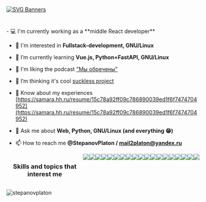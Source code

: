 [![SVG Banners](https://svg-banners.vercel.app/api?type=typeWriter&text1=Hi%20👋,%20I'm%20Platon%0AI'm%20a%20сheerful%20software%20developer👨‍💻&width=800&height=200)](https://github.com/Akshay090/svg-banners)
<h1></h1>
- 💻 I'm currently working as a **middle React developer** 

- 🔭 I'm interested in **Fullstack-development, GNU/Linux**

- 🌱 I’m currently learning **Vue.js, Python+FastAPI, GNU/Linux**

- 👯 I'm liking the podcast ["Мы обречены"](https://www.youtube.com/channel/UCUSbYJK87rpBUJ5KGQd7oHA)

- 🤝 I’m thinking it's cool [suckless project](https://suckless.org)

- 📄 Know about my experiences [https://samara.hh.ru/resume/15c78a92ff09c786890039ed1f6f7474704952](https://samara.hh.ru/resume/15c78a92ff09c786890039ed1f6f7474704952)

- 💬 Ask me about **Web, Python, GNU/Linux (and everything 😁)**

- 📫 How to reach me **@StepanovPlaton / mail2platon@yandex.ru**
<div style="display:flex; gap: 10">
  <h3 align="center">Skills and topics that interest me</h3>

  <img src="https://ziadoua.github.io/m3-Markdown-Badges/badges/HTML/html1.svg">
  <img src="https://ziadoua.github.io/m3-Markdown-Badges/badges/CSS/css1.svg">
  <img src="https://ziadoua.github.io/m3-Markdown-Badges/badges/Javascript/javascript1.svg">
  <img src="https://ziadoua.github.io/m3-Markdown-Badges/badges/TypeScript/typescript1.svg">
  <img src="https://ziadoua.github.io/m3-Markdown-Badges/badges/React/react1.svg">
  <img src="https://ziadoua.github.io/m3-Markdown-Badges/badges/NextJS/nextjs1.svg">
  <img src="https://ziadoua.github.io/m3-Markdown-Badges/badges/Angular/angular1.svg">
  <img src="https://ziadoua.github.io/m3-Markdown-Badges/badges/Vue/vue1.svg">
  <img src="https://ziadoua.github.io/m3-Markdown-Badges/badges/Python/python1.svg">
  <img src="https://ziadoua.github.io/m3-Markdown-Badges/badges/FastAPI/fastapi1.svg">
  <img src="https://ziadoua.github.io/m3-Markdown-Badges/badges/MySQL/mysql1.svg">
  <img src="https://ziadoua.github.io/m3-Markdown-Badges/badges/PostgreSQL/postgresql1.svg">
  <img src="https://ziadoua.github.io/m3-Markdown-Badges/badges/SQLite/sqlite1.svg">
  <img src="https://ziadoua.github.io/m3-Markdown-Badges/badges/Docker/docker1.svg">
  <img src="https://ziadoua.github.io/m3-Markdown-Badges/badges/Linux/linux1.svg">
  <img src="https://ziadoua.github.io/m3-Markdown-Badges/badges/Arch/arch1.svg">
  <img src="https://ziadoua.github.io/m3-Markdown-Badges/badges/CSharp/csharp1.svg">
  <img src="https://ziadoua.github.io/m3-Markdown-Badges/badges/C/c1.svg">
  <img src="https://ziadoua.github.io/m3-Markdown-Badges/badges/C++/c++1.svg">
</div>

<p><img align="left" src="https://github-readme-stats.vercel.app/api/top-langs?username=stepanovplaton&show_icons=true&theme=dark&locale=en&layout=compact" alt="stepanovplaton" /></p>

